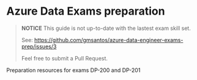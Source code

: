 # Azure Data Exams preparation

 > **NOTICE** This guide is not up-to-date with the lastest exam skill set. 
 >
 > See: https://github.com/gmsantos/azure-data-engineer-exams-prep/issues/3 
 >
 > Feel free to submit a Pull Request.

Preparation resources for exams DP-200 and DP-201

